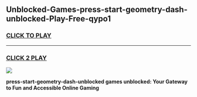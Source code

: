 
## Unblocked-Games-press-start-geometry-dash-unblocked-Play-Free-qypo1
<h3>
<a href="https://premium76.site?title=press-start-geometry-dash-unblocked&ref=18A1">CLICK TO PLAY</a></h3>
<hr>

<h3>
<a href="https://premium76.site?title=press-start-geometry-dash-unblocked&ref=18A1">CLICK 2 PLAY</a>
  
</h3>

<a href="https://premium76.site?title=press-start-geometry-dash-unblocked&ref=18A1"><img src="https://clearcache.store/games.png"></a>


**press-start-geometry-dash-unblocked games unblocked: Your Gateway to Fun and Accessible Online Gaming**

